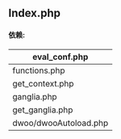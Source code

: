 ## Index.php

#### 依赖:

| eval_conf.php         |
| --------------------- |
| functions.php         |
| get_context.php       |
| ganglia.php           |
| get_ganglia.php       |
| dwoo/dwooAutoload.php |

